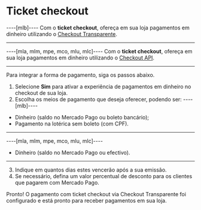# Ticket checkout

----[mlb]----
Com o **ticket checkout**, ofereça em sua loja pagamentos em dinheiro utilizando o [Checkout Transparente](/developers/pt/guides/checkout-api/landing). 

------------
----[mla, mlm, mpe, mco, mlu, mlc]----
Com o **ticket checkout**, ofereça em sua loja pagamentos em dinheiro utilizando o [Checkout API](/developers/pt/guides/checkout-api/landing).

------------

Para integrar a forma de pagamento, siga os passos abaixo.

1. Selecione **Sim** para ativar a experiência de pagamentos em dinheiro no checkout de sua loja.
2. Escolha os meios de pagamento que deseja oferecer, podendo ser: 
 ----[mlb]---- 
 * Dinheiro (saldo no Mercado Pago ou boleto bancário); 
 * Pagamento na lotérica sem boleto (com CPF).
 ------------ 
 ----[mla, mlm, mpe, mco, mlu, mlc]---- 
 * Dinheiro (saldo no Mercado Pago ou efectivo).
 ------------
3. Indique em quantos dias estes vencerão após a sua emissão.
4. Se necessário, defina um valor percentual de desconto para os clientes que pagarem com Mercado Pago.

Pronto! O pagamento com ticket checkout via Checkout Transparente foi configurado e está pronto para receber pagamentos em sua loja.